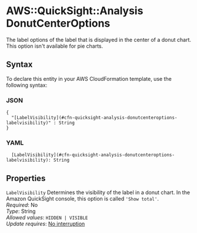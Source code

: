 # AWS::QuickSight::Analysis DonutCenterOptions<a name="aws-properties-quicksight-analysis-donutcenteroptions"></a>

The label options of the label that is displayed in the center of a donut chart\. This option isn't available for pie charts\.

## Syntax<a name="aws-properties-quicksight-analysis-donutcenteroptions-syntax"></a>

To declare this entity in your AWS CloudFormation template, use the following syntax:

### JSON<a name="aws-properties-quicksight-analysis-donutcenteroptions-syntax.json"></a>

```
{
  "[LabelVisibility](#cfn-quicksight-analysis-donutcenteroptions-labelvisibility)" : String
}
```

### YAML<a name="aws-properties-quicksight-analysis-donutcenteroptions-syntax.yaml"></a>

```
  [LabelVisibility](#cfn-quicksight-analysis-donutcenteroptions-labelvisibility): String
```

## Properties<a name="aws-properties-quicksight-analysis-donutcenteroptions-properties"></a>

`LabelVisibility` <a name="cfn-quicksight-analysis-donutcenteroptions-labelvisibility"></a>
Determines the visibility of the label in a donut chart\. In the Amazon QuickSight console, this option is called `'Show total'`\.  
_Required_: No  
_Type_: String  
_Allowed values_: `HIDDEN | VISIBLE`  
_Update requires_: [No interruption](https://docs.aws.amazon.com/AWSCloudFormation/latest/UserGuide/using-cfn-updating-stacks-update-behaviors.html#update-no-interrupt)
